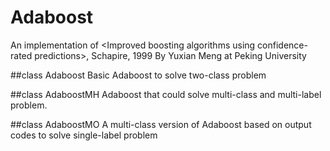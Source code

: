 # Adaboost
An implementation of &lt;Improved boosting algorithms using  confidence-rated predictions>, Schapire, 1999
By Yuxian Meng at Peking University

##class Adaboost
Basic Adaboost to solve two-class problem

##class AdaboostMH
Adaboost that could solve multi-class and multi-label problem.

##class AdaboostMO
A multi-class version of Adaboost based on output codes to solve single-label problem
